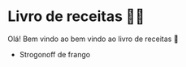 # Livro de receitas :man_cook:

Olá! Bem vindo ao bem vindo ao livro de receitas :wave:

- Strogonoff de frango
